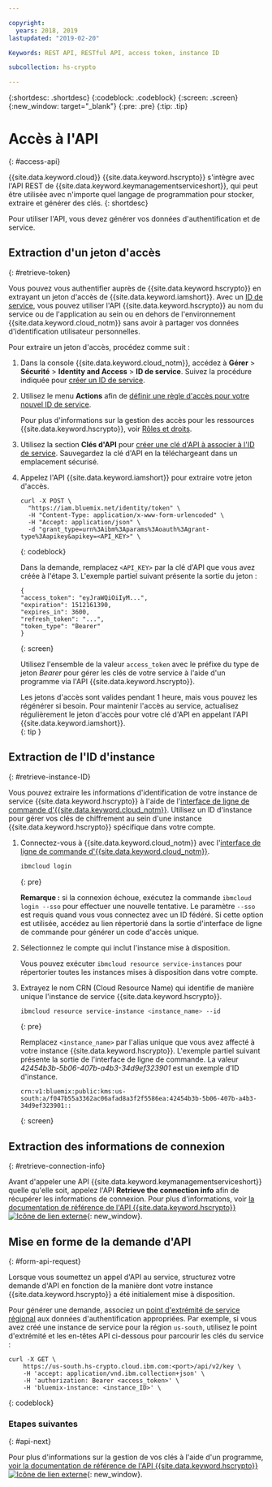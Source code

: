 ```yaml
---

copyright:
  years: 2018, 2019
lastupdated: "2019-02-20"

Keywords: REST API, RESTful API, access token, instance ID

subcollection: hs-crypto

---
```


{:shortdesc: .shortdesc}
{:codeblock: .codeblock}
{:screen: .screen}
{:new_window: target="_blank"}
{:pre: .pre}
{:tip: .tip}

# Accès à l'API
{: #access-api}

{{site.data.keyword.cloud}} {{site.data.keyword.hscrypto}} s'intègre avec l'API REST de {{site.data.keyword.keymanagementserviceshort}}, qui peut être utilisée avec n'importe quel langage de programmation pour stocker, extraire et générer des clés.
{: shortdesc}

Pour utiliser l'API, vous devez générer vos données d'authentification et de service.

## Extraction d'un jeton d'accès
{: #retrieve-token}

Vous pouvez vous authentifier auprès de {{site.data.keyword.hscrypto}} en extrayant un jeton d'accès de {{site.data.keyword.iamshort}}. Avec un [ID de service](/docs/iam/serviceid.html#serviceids), vous pouvez utiliser l'API {{site.data.keyword.hscrypto}} au nom du service ou de l'application au sein ou en dehors de l'environnement {{site.data.keyword.cloud_notm}} sans avoir à partager vos données d'identification utilisateur personnelles.  

<!-- If you want to authenticate with your user credentials, you can retrieve your token by running `ibmcloud iam oauth-tokens` in the [{{site.data.keyword.cloud_notm}} CLI](/docs/cli/index.html#overview).
{: tip} -->

Pour extraire un jeton d'accès, procédez comme suit :

1. Dans la console {{site.data.keyword.cloud_notm}}, accédez à **Gérer** &gt; **Sécurité** &gt; **Identity and Access** &gt; **ID de service**. Suivez la procédure indiquée pour [créer un ID de service](/docs/iam/serviceid.html#creating-a-service-id).
2. Utilisez le menu **Actions** afin de [définir une règle d'accès pour votre nouvel ID de service](/docs/iam/serviceidaccess.html).

    Pour plus d'informations sur la gestion des accès pour les ressources {{site.data.keyword.hscrypto}}, voir [Rôles et droits](/docs/services/hs-crypto/manage-access.html#roles).
3. Utilisez la section **Clés d'API** pour [créer une clé d'API à associer à l'ID de service](/docs/iam/serviceid_keys.html#serviceidapikeys). Sauvegardez la clé d'API en la téléchargeant dans un emplacement sécurisé.
4. Appelez l'API {{site.data.keyword.iamshort}} pour extraire votre jeton d'accès.

    ```cURL
    curl -X POST \
      "https://iam.bluemix.net/identity/token" \
      -H "Content-Type: application/x-www-form-urlencoded" \
      -H "Accept: application/json" \
      -d "grant_type=urn%3Aibm%3Aparams%3Aoauth%3Agrant-type%3Aapikey&apikey=<API_KEY>" \
    ```
    {: codeblock}

    Dans la demande, remplacez `<API_KEY>` par la clé d'API que vous avez créée à l'étape 3. L'exemple partiel suivant présente la sortie du jeton :

    ```
    {
    "access_token": "eyJraWQiOiIyM...",
    "expiration": 1512161390,
    "expires_in": 3600,
    "refresh_token": "...",
    "token_type": "Bearer"
    }
    ```
    {: screen}

    Utilisez l'ensemble de la valeur `access_token` avec le préfixe du type de jeton _Bearer_ pour gérer les clés de votre service à l'aide d'un programme via l'API {{site.data.keyword.hscrypto}}.

    Les jetons d'accès sont valides pendant 1 heure, mais vous pouvez les régénérer si besoin. Pour maintenir l'accès au service, actualisez régulièrement le jeton d'accès pour votre clé d'API en appelant l'API {{site.data.keyword.iamshort}}.   
    {: tip }

## Extraction de l'ID d'instance
{: #retrieve-instance-ID}

Vous pouvez extraire les informations d'identification de votre instance de service {{site.data.keyword.hscrypto}} à l'aide de l'[interface de ligne de commande d'{{site.data.keyword.cloud_notm}}](/docs/cli/index.html#overview). Utilisez un ID d'instance pour gérer vos clés de chiffrement au sein d'une instance {{site.data.keyword.hscrypto}} spécifique dans votre compte.

1. Connectez-vous à {{site.data.keyword.cloud_notm}} avec l'[interface de ligne de commande d'{{site.data.keyword.cloud_notm}}](/docs/cli/index.html#overview).

    ```sh
    ibmcloud login
    ```
    {: pre}

    **Remarque :** si la connexion échoue, exécutez la commande `ibmcloud login --sso` pour effectuer une nouvelle tentative. Le paramètre `--sso` est requis quand vous vous connectez avec un ID fédéré. Si cette option est utilisée, accédez au lien répertorié dans la sortie d'interface de ligne de commande pour générer un code d'accès unique.

2. Sélectionnez le compte qui inclut l'instance mise à disposition.

    Vous pouvez exécuter `ibmcloud resource service-instances` pour répertorier toutes les instances mises à disposition dans votre compte.

3. Extrayez le nom CRN (Cloud Resource Name) qui identifie de manière unique l'instance de service {{site.data.keyword.hscrypto}}.

    ```sh
    ibmcloud resource service-instance <instance_name> --id
    ```
    {: pre}

    Remplacez `<instance_name>` par l'alias unique que vous avez affecté à votre instance {{site.data.keyword.hscrypto}}. L'exemple partiel suivant présente la sortie de l'interface de ligne de commande. La valeur _42454b3b-5b06-407b-a4b3-34d9ef323901_ est un exemple d'ID d'instance.

    ```
    crn:v1:bluemix:public:kms:us-south:a/f047b55a3362ac06afad8a3f2f5586ea:42454b3b-5b06-407b-a4b3-34d9ef323901::
    ```
    {: screen}

## Extraction des informations de connexion
{: #retrieve-connection-info}

Avant d'appeler une API {{site.data.keyword.keymanagementserviceshort}} quelle qu'elle soit, appelez l'API **Retrieve the connection info** afin de récupérer les informations de connexion. Pour plus d'informations, voir [ la documentation de référence de l'API {{site.data.keyword.hscrypto}} ![Icône de lien externe](../../icons/launch-glyph.svg "Icône de lien externe")](https://{DomainName}/apidocs/hs-crypto){: new_window}.

## Mise en forme de la demande d'API
{: #form-api-request}

Lorsque vous soumettez un appel d'API au service, structurez votre demande d'API en fonction de la manière dont votre instance {{site.data.keyword.hscrypto}} a été initialement mise à disposition.

Pour générer une demande, associez un [point d'extrémité de service régional](/docs/services/hs-crypto/regions.html) aux données d'authentification appropriées. Par exemple, si vous avez créé une instance de service pour la région `us-south`, utilisez le point d'extrémité et les en-têtes API ci-dessous pour parcourir les clés du service :

```cURL
curl -X GET \
    https://us-south.hs-crypto.cloud.ibm.com:<port>/api/v2/key \
    -H 'accept: application/vnd.ibm.collection+json' \
    -H 'authorization: Bearer <access_token>' \
    -H 'bluemix-instance: <instance_ID>' \
```
{: codeblock}

### Etapes suivantes
{: #api-next}

Pour plus d'informations sur la gestion de vos clés à l'aide d'un programme, [voir la documentation de référence de l'API {{site.data.keyword.hscrypto}} ![Icône de lien externe](../../icons/launch-glyph.svg "Icône de lien externe")](https://{DomainName}/apidocs/hs-crypto){: new_window}.

<!-- To see an example of how keys stored in {{site.data.keyword.hscrypto}} can work to encrypt and decrypt data, [check out the sample app in GitHub ![External link icon](../../icons/launch-glyph.svg "External link icon")](https://github.com/IBM-Bluemix/key-protect-helloworld-python){: new_window}. -->
